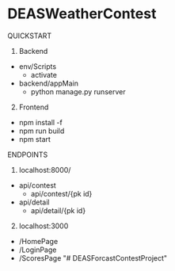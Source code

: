 # DEASWeatherContest
QUICKSTART
1) Backend
  - env/Scripts
    - activate
  - backend/appMain
    - python manage.py runserver

2) Frontend
  - npm install -f
  - npm run build
  - npm start


ENDPOINTS
1) localhost:8000/
  - api/contest
    - api/contest/{pk id}
  - api/detail
    - api/detail/{pk id}
2) localhost:3000
  - /HomePage
  - /LoginPage
  - /ScoresPage
"# DEASForcastContestProject" 
